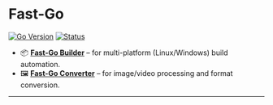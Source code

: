 
# **Fast-Go**
[![Go Version](https://img.shields.io/badge/Go-1.23%2B-blue?logo=go&logoColor=white)](https://go.dev/doc/install) [![Status](https://img.shields.io/badge/Status-Active-brightgreen)](#)


- 📦 [**Fast-Go Builder**](./builder) – for multi-platform (Linux/Windows) build automation.
- 🖼️ [**Fast-Go Converter**](./converter) – for image/video processing and format conversion.
---

